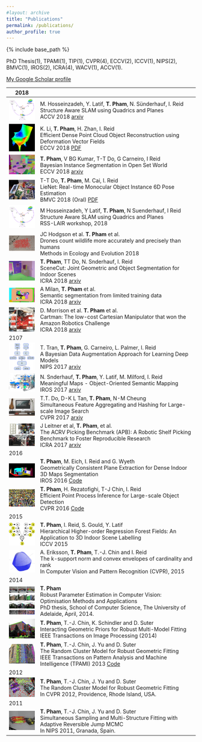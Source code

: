 ```yaml
---
#layout: archive
title: "Publications"
permalink: /publications/
author_profile: true
---
```

{% include base_path %}

<!--
{% if author.googlescholar %}
You can also find my articles on <u><a href="{{author.googlescholar}}">my Google Scholar profile</a>.</u>
{% endif %}
-->
PhD Thesis(1), TPAMI(1), TIP(1), CVPR(4), ECCV(2), ICCV(1), NIPS(2), BMVC(1), IROS(2), ICRA(4), WACV(1), ACCV(1).

[My Google Scholar profile](https://scholar.google.com.au/citations?user=Rfj56F4AAAAJ&hl=en "Google Scholar")

|  2018 |   |
|---|---|
|<img src="../images/accv2018.png" alt="drawing" width="100px"/>| M. Hosseinzadeh, Y. Latif, **T. Pham**, N. Sünderhauf, I. Reid <br> Structure Aware SLAM using Quadrics and Planes <br>ACCV 2018 [arxiv](https://arxiv.org/abs/1804.09111)|
|<img src="../images/3dobj_deep_reconstruction.png" alt="drawing" width="100px"/>|K. Li, **T. Pham**, H. Zhan, I. Reid <br> Efficient Dense Point Cloud Object Reconstruction using Deformation Vector Fields <br>ECCV 2018 [PDF](http://openaccess.thecvf.com/content_ECCV_2018/papers/Kejie_Li_Efficient_Dense_Point_ECCV_2018_paper.pdf)|
|<img src="../images/openset_instance.jpg" alt="drawing" width="100px"/> | **T. Pham**, V BG Kumar, T-T Do, G Carneiro, I Reid <br> Bayesian Instance Segmentation in Open Set World <br> ECCV 2018 [arxiv](https://arxiv.org/abs/1806.00911)|
|<img src="../images/lienet.png" alt="drawing" width="100px"/>|T-T Do, **T. Pham**, M. Cai, I. Reid  <br> LieNet: Real-time Monocular Object Instance 6D Pose Estimation <br> BMVC 2018 (Oral) [PDF](http://bmvc2018.org/contents/papers/0694.pdf)|
|<img src="../images/accv2018.png" alt="drawing" width="100px"/>|M Hosseinzadeh, Y Latif, **T. Pham**, N Suenderhauf, I Reid <br> Structure Aware SLAM using Quadrics and Planes  <br> RSS-LAIR workshop, 2018|
|<img src="../images/birds_counting.png" alt="drawing" width="100px"/>|JC Hodgson et al. **T. Pham** et al.  <br> Drones count wildlife more accurately and precisely than humans  <br> Methods in Ecology and Evolution 2018|
|<img src="../images/scenecut.png" alt="drawing" width="100px"/>|**T. Pham**, TT Do, N. Snderhauf, I. Reid<br>SceneCut: Joint Geometric and Object Segmentation for Indoor Scenes<br>ICRA 2018 [arxiv](https://arxiv.org/abs/1709.07158)|
|<img src="../images/cartman_vision.png" alt="drawing" width="100px"/>|A Milan, **T. Pham** et al. <br> Semantic segmentation from limited training data <br> ICRA 2018 [arxiv](https://arxiv.org/abs/1709.07665)|
|<img src="../images/cartman.png" alt="drawing" width="100px"/>|D. Morrison et al. **T. Pham** et al.  <br>Cartman: The low-cost Cartesian Manipulator that won the Amazon Robotics Challenge  <br>ICRA 2018 [arxiv](https://arxiv.org/abs/1709.06283)|
|2107| |
|<img src="../images/nips2017.png" alt="drawing" width="100px"/> |T. Tran, **T. Pham**, G. Carneiro, L. Palmer, I. Reid <br> A Bayesian Data Augmentation Approach for Learning Deep Models <br> NIPS 2017 [arxiv](https://arxiv.org/abs/1710.10564)|
|<img src="../images/iros17.png" alt="drawing" width="100px"/>| N. Snderhauf, **T. Pham**, Y. Latif, M. Milford, I. Reid <br> Meaningful Maps - Object-Oriented Semantic Mapping <br> IROS 2017 [arxiv](https://arxiv.org/abs/1609.07849)|
|<img src="../images/foo-bar-identity-th.jpg" alt="drawing" width="100px"/>|T.T. Do, D-K L Tan, **T. Pham**, N-M Cheung <br> Simultaneous Feature Aggregating and Hashing for Large-scale Image Search <br> CVPR 2017 [arxiv](https://arxiv.org/abs/1704.00860)|
|<img src="../images/icra17.png" alt="drawing" width="100px"/>| J Leitner et al, **T. Pham**, et al.  <br> The ACRV Picking Benchmark (APB): A Robotic Shelf Picking Benchmark to Foster Reproducible Research <br> ICRA 2017 [arxiv](https://arxiv.org/abs/1609.05258)|
|2016| |
|<img src="../images/iros16.png" alt="drawing" width="100px"/>| **T. Pham**, M. Eich, I. Reid and G. Wyeth <br> Geometrically Consistent Plane Extraction for Dense Indoor 3D Maps Segmentation <br> IROS 2016 [Code](https://github.com/trungtpham/cpf_segmentation)|
|<img src="../images/head_detection.png" alt="drawing" width="100px"/>| **T. Pham**, H. Rezatofighi, T-J Chin, I. Reid <br> Efficient Point Process Inference for Large-scale Object Detection <br> CVPR 2016 [Code](https://github.com/trungtpham/point_process_optimisation)|
|2015| |
|<img src="../images/hodecom.png" alt="drawing" width="100px"/>|**T. Pham**, I. Reid, S. Gould, Y. Latif <br> Hierarchical Higher-order Regression Forest Fields: An Application to 3D Indoor Scene Labelling <br >ICCV 2015 |
|<img src="../images/ksupp.png" alt="drawing" width="100px"/>|A. Eriksson, **T. Pham**, T.-J. Chin and I. Reid <br> The k-support norm and convex envelopes of cardinality and rank  <br> In Computer Vision and Pattern Recognition (CVPR), 2015|
|2014||
|<img src="../images/phd_thesis.png" alt="drawing" width="100px"/>|**T. Pham**  <br >Robust Parameter Estimation in Computer Vision: Optimisation Methods and Applications  <br> PhD thesis, School of Computer Science, The University of Adelaide, April, 2014.|
|<img src="../images/vp_detection_manhattan.png" alt="drawing" width="100px"/>|**T. Pham**, T.-J. Chin, K. Schindler and D. Suter <br> Interacting Geometric Priors for Robust Multi-Model Fitting <br> IEEE Transactions on Image Processing (2014)|
|<img src="../images/hall_gnd.png" alt="drawing" width="100px"/>|**T. Pham**, T.-J. Chin, J. Yu and D. Suter <br> The Random Cluster Model for Robust Geometric Fitting  <br> IEEE Transactions on Pattern Analysis and Machine Intelligence (TPAMI) 2013 [Code](https://github.com/trungtpham/RCMSA)|
|2012||
|<img src="../images/dinabooks_rcm.png" alt="drawing" width="100px"/>|**T. Pham**, T.-J. Chin, J. Yu and D. Suter <br> The Random Cluster Model for Robust Geometric Fitting  <br> In CVPR 2012, Providence, Rhode Island, USA.|
|2011||
|<img src="../images/3motions.png" alt="drawing" width="100px"/>|**T. Pham**, T.-J. Chin, J. Yu and D. Suter <br> Simultaneous Sampling and Multi-Structure Fitting with Adaptive Reversible Jump MCMC  <br> In NIPS 2011, Granada, Spain.|
